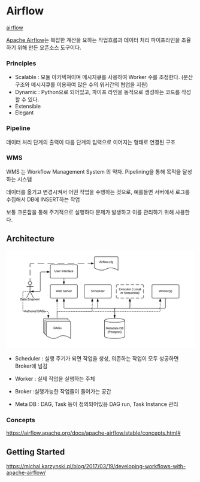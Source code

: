 # Airflow
[airflow](https://github.com/apache/airflow)

[Apache Airflow](https://airflow.apache.org/)는 복잡한 계산을 요하는 작업흐름과 데이터 처리 파이프라인을 조율하기 위해 만든 오픈소스 도구이다. 

### Principles
- Scalable : 모듈 아키텍쳐이며 메시지큐를 사용하여 Worker 수를 조정한다. (분산구조와 메시지큐를 이용하여 많은 수의 워커간의 협업을 지원)
- Dynamic : Python으로 되어있고, 파이프 라인을 동적으로 생성하는 코드를 작성할 수 있다. 
- Extensible
- Elegant

### Pipeline

데이터 처리 단계의 출력이 다음 단계의 입력으로 이어지는 형태로 연결된 구조

### WMS

WMS 는 Workflow Management System 의 약자. Pipelining을 통해 목적을 달성하는 시스템

데이터를 옮기고 변경시켜서 어떤 작업을 수행하는 것으로, 예를들면 서버에서 로그를 수집해서 DB에 INSERT하는 작업

보통 크론잡을 통해 주기적으로 실행하다 문제가 발생하고 이를 관리하기 위해 사용한다. 


## Architecture

![architecture](/doc/img/arch-diag-basic.png)

- Scheduler
: 실행 주기가 되면 작업을 생성, 의존하는 작업이 모두 성공하면 Broker에 넘김

- Worker
: 실제 작업을 실행하는 주체

- Broker
:실행가능한 작업들이 들어가는 공간

- Meta DB
: DAG, Task 등이 정의되어있음
DAG run, Task Instance 관리


### Concepts
https://airflow.apache.org/docs/apache-airflow/stable/concepts.html#


## Getting Started
https://michal.karzynski.pl/blog/2017/03/19/developing-workflows-with-apache-airflow/
